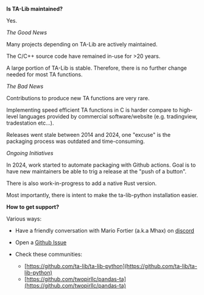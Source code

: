 **Is TA-Lib maintained?**

Yes.

*The Good News*

Many projects depending on TA-Lib are actively maintained.

The C/C++ source code have remained in-use for >20 years.

A large portion of TA-Lib is stable. Therefore, there is no further change needed for most TA functions.

*The Bad News*

Contributions to produce new TA functions are very rare.

Implementing speed efficient TA functions in C is harder compare to high-level languages provided by commercial software/website (e.g. tradingview, tradestation etc...).

Releases went stale between 2014 and 2024, one "excuse" is the packaging process was outdated and time-consuming.

*Ongoing Initiatives*

In 2024, work started to automate packaging with Github actions. Goal is to have new maintainers be able to trig a release at the "push of a button".

There is also work-in-progress to add a native Rust version.

Most importantly, there is intent to make the ta-lib-python installation easier.


**How to get support?**

Various ways:

- Have a friendly conversation with Mario Fortier (a.k.a Mhax) on [discord](https://discord.com/invite/Erb6SwsVbH)

- Open a [Github Issue](https://github.com/TA-Lib/ta-lib/issues)

- Check these communities:
    * [https://github.com/ta-lib/ta-lib-python](https://github.com/ta-lib/ta-lib-python)
    * [https://github.com/twopirllc/pandas-ta](https://github.com/twopirllc/pandas-ta)
